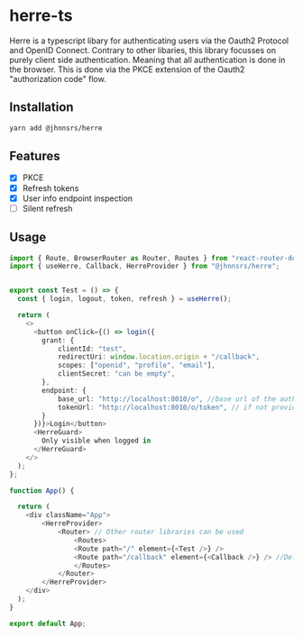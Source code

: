 # herre-ts


Herre is a typescript libary for authenticating users via the Oauth2 Protocol and OpenID Connect.
Contrary to other libaries, this library focusses on purely client side authentication. Meaning
that all authentication is done in the browser. This is done via the PKCE extension of the Oauth2
"authorization code" flow.

## Installation

```bash
yarn add @jhnnsrs/herre
```

## Features

- [x] PKCE
- [x] Refresh tokens
- [x] User info endpoint inspection
- [ ] Silent refresh

## Usage

```typescript
import { Route, BrowserRouter as Router, Routes } from "react-router-dom";
import { useHerre, Callback, HerreProvider } from "@jhnnsrs/herre";


export const Test = () => {
  const { login, logout, token, refresh } = useHerre();

  return (
    <>
      <button onClick={() => login({
        grant: {
            clientId: "test",
            redirectUri: window.location.origin + "/callback",
            scopes: ["openid", "profile", "email"],
            clientSecret: "can be empty",
        },
        endpoint: {
            base_url: "http://localhost:8010/o", //base url of the authorization server
            tokenUrl: "http://localhost:8010/o/token", // if not provided, will be inferred
        }
      })}>Login</button>
      <HerreGuard>
        Only visible when logged in
      </HerreGuard>
    </>
  );
};

function App() {

  return (
    <div className="App">
        <HerreProvider>
            <Router> // Other router libraries can be used
                <Routes>
                <Route path="/" element={<Test />} />
                <Route path="/callback" element={<Callback />} /> //Default callback component
                </Routes>
            </Router>
        </HerreProvider>
    </div>
  );
}

export default App;
```






